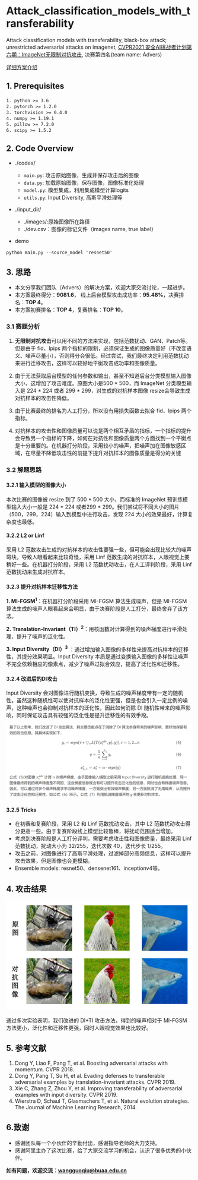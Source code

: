 # Attack_classification_models_with_transferability
Attack classification models with transferability, black-box attack; unrestricted adversarial attacks on imagenet, [CVPR2021 安全AI挑战者计划第六期：ImageNet无限制对抗攻击](https://tianchi.aliyun.com/competition/entrance/531853/introduction), 决赛第四名(team name: Advers)

[详细方案介绍](https://tianchi.aliyun.com/forum/postDetail?postId=208941)
## 1. Prerequisites
```
1. python >= 3.6
2. pytorch >= 1.2.0
3. torchvision >= 0.4.0 
4. numpy >= 1.19.1
5. pillow >= 7.2.0
6. scipy >= 1.5.2
```

## 2. Code Overview
* ./codes/
  - ```main.py```: 攻击原始图像，生成并保存攻击后的图像
  - ```data.py```: 加载原始图像，保存图像，图像标准化处理
  - ```model.py```: 模型集成，利用集成模型计算logits
  - ```utils.py```: Input Diversity, 高斯平滑处理等
 
* ./input_dir/
  - ./images/:原始图像所在路径
  - ./dev.csv：图像的标记文件（images name, true label）


* demo
```
python main.py --source_model 'resnet50'
```

## 3. 思路

* 本文分享我们团队（Advers）的解决方案，欢迎大家交流讨论，一起进步。
* 本方案最终得分：**9081.6**， 线上后台模型攻击成功率：**95.48%**，决赛排名：**TOP 4**。
* 本方案初赛排名：**TOP 4**，复赛排名：**TOP 10**。

### 3.1 赛题分析

1. **无限制对抗攻击**可以用不同的方法来实现，包括范数扰动、GAN、Patch等。但是由于 fid、lpips 两个指标的限制，必须保证生成的图像质量好（不改变语义、噪声尽量小），否则得分会很低。经过尝试，我们最终决定利用范数扰动来进行迁移攻击，这样可以较好地平衡攻击成功率和图像质量。

2. 由于无法获取后台模型的任何参数和输出，甚至不知道后台分类模型输入图像大小，这增加了攻击难度。原图大小是500 * 500，而 ImageNet 分类模型输入是 224 * 224 或者 299 * 299，对生成的对抗样本图像 resize会导致生成对抗样本的攻击性降低。

3. 由于比赛最终的排名为人工打分，所以没有用损失函数去拟合 fid、lpips 两个指标。

4. 对抗样本的攻击性和图像质量可以说是两个相互矛盾的指标，一个指标的提升会导致另一个指标的下降，如何在对抗性和图像质量两个方面找到一个平衡点是十分重要的。在机器打分阶段，采用较小的噪声，把噪声加在图像敏感区域，在尽量不降低攻击性的前提下提升对抗样本的图像质量是得分的关键

### 3.2 解题思路

#### 3.2.1 输入模型的图像大小

本次比赛的图像被 resize 到了 500 * 500 大小，而标准的 ImageNet 预训练模型输入大小一般是 224 * 224 或者299 * 299。我们尝试将不同大小的图片（500，299，224）输入到模型中进行攻击，发现 224 大小的效果最好，计算复杂度也最低。

#### 3.2.2 L2 or Linf 

采用 L2 范数攻击生成的对抗样本的攻击性要强一些，但可能会出现比较大的噪声斑块，导致人眼看起来比较奇怪，采用 Linf 范数生成的对抗样本，人眼视觉上要稍好一些。在机器打分阶段，采用 L2 范数扰动攻击，在人工评判阶段，采用 Linf 范数扰动来生成对抗样本。


#### 3.2.3 提升对抗样本迁移性方法

**1. MI-FGSM<sup>1</sup>**：在机器打分阶段采用 MI-FGSM 算法生成噪声，但是 MI-FGSM 算法生成的噪声人眼看起来会明显，由于决赛阶段是人工打分，最终舍弃了该方法。

**2. Translation-Invariant（TI）<sup>2</sup>**：用核函数对计算得到的噪声梯度进行平滑处理，提升了噪声的泛化性。

**3. Input Diversity（DI）<sup>3</sup>** ：通过增加输入图像的多样性来提高对抗样本的迁移性，其提分效果明显。Input Diversity 本质是通过变换输入图像的多样性让噪声不完全依赖相应的像素点，减少了噪声过拟合效应，提高了泛化性和迁移性。

#### 3.2.4 改进后的DI攻击

Input Diversity 会对图像进行随机变换，导致生成的噪声梯度带有一定的随机性。虽然这种随机性可以使对抗样本的泛化性更强，但是也会引入一定比例的噪声，这种噪声也会抑制对抗样本的泛化性，因此如何消除 DI 随机性带来的噪声影响，同时保证攻击具有较强的泛化性是提升迁移性的有效手段。

![image](https://github.com/yufengzhe1/Attack_classification_models_with_transferability/blob/main/input_dir/math.jpg)

#### 3.2.5 Tricks

* 在初赛和复赛阶段，采用 L2 和 Linf 范数扰动攻击，其中 L2 范数扰动攻击得分更高一些。由于复赛阶段线上模型比较鲁棒，将扰动范围适当增加。
* 考虑到决赛阶段是人工打分评判，需要考虑攻击性和图像质量，最终采用 Linf 范数扰动，扰动大小为 32/255，迭代次数 40，迭代步长 1/255。
* 攻击之前，对图像进行了高斯平滑处理，过滤掉部分高频信息，这样可以提升攻击效果，但是图像也会更模糊。
* Ensemble models: resnet50、densenet161、inceptionv4等。

## 4. 攻击结果

![image](https://github.com/yufengzhe1/Attack_classification_models_with_transferability/blob/main/input_dir/adv_images.jpg)

通过多次实验表明，我们改进的 DI+TI 攻击方法，得到的噪声相对于 MI-FGSM 方法更小，泛化性和迁移性更强，同时人眼视觉效果也比较好。

## 5. 参考文献

1. Dong Y, Liao F, Pang T, et al. Boosting adversarial attacks with momentum. CVPR 2018.
2. Dong Y, Pang T, Su H, et al. Evading defenses to transferable adversarial examples by translation-invariant attacks. CVPR 2019. 
3. Xie C, Zhang Z, Zhou Y, et al. Improving transferability of adversarial examples with input diversity. CVPR 2019.
4. Wierstra D, Schaul T, Glasmachers T, et al. Natural evolution strategies. The Journal of Machine Learning Research, 2014.

## 6.致谢

* 感谢团队每一个小伙伴的辛勤付出，感谢指导老师的大力支持。
* 感谢阿里主办了这次比赛，给了大家交流学习的机会，认识了很多优秀的小伙伴。

**如有问题，欢迎交流：wangguoqiu@buaa.edu.cn**
